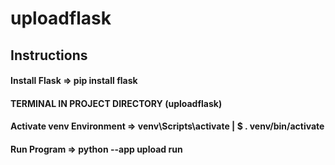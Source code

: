 # uploadflask
## Instructions
#### Install Flask => pip install flask
#### TERMINAL IN PROJECT DIRECTORY (uploadflask)
#### Activate venv Environment => venv\Scripts\activate | $ . venv/bin/activate
#### Run Program => python --app upload run
